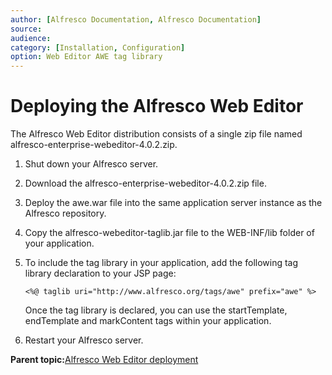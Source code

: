 ```yaml
---
author: [Alfresco Documentation, Alfresco Documentation]
source: 
audience: 
category: [Installation, Configuration]
option: Web Editor AWE tag library
---
```


# Deploying the Alfresco Web Editor

The Alfresco Web Editor distribution consists of a single zip file named alfresco-enterprise-webeditor-4.0.2.zip.

1.  Shut down your Alfresco server.

2.  Download the alfresco-enterprise-webeditor-4.0.2.zip file.

3.  Deploy the awe.war file into the same application server instance as the Alfresco repository.

4.  Copy the alfresco-webeditor-taglib.jar file to the WEB-INF/lib folder of your application.

5.  To include the tag library in your application, add the following tag library declaration to your JSP page:

    `<%@ taglib uri="http://www.alfresco.org/tags/awe" prefix="awe" %>`

    Once the tag library is declared, you can use the startTemplate, endTemplate and markContent tags within your application.

6.  Restart your Alfresco server.


**Parent topic:**[Alfresco Web Editor deployment](../concepts/awe-deploy-overview.md)

